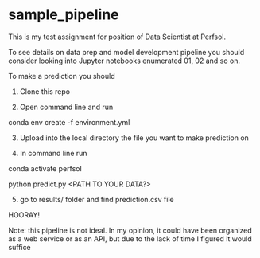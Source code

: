 # sample_pipeline

This is my test assignment for position of Data Scientist at Perfsol. 

To see details on data prep and model development pipeline you should consider looking into Jupyter notebooks enumerated 01, 02 and so on.

To make a prediction you should

1) Clone this repo

2) Open command line and run 

conda env create -f environment.yml

3) Upload into the local directory the file you want to make prediction on

4) In command line run

conda activate perfsol

python predict.py <PATH TO YOUR DATA?>

5) go to results/ folder and find prediction.csv file

HOORAY!

Note: this pipeline is not ideal. In my opinion, it could have been organized as a web service or as an API, but due to the lack of time I figured it would suffice
